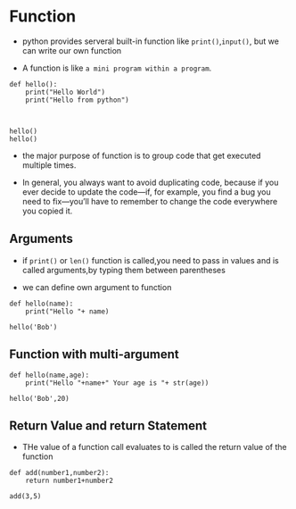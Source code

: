 # Function

- python provides serveral built-in function like `print()`,`input()`, but we can write our own function

-  A function is like `a mini program within a program`.


```
def hello():
	print("Hello World")
	print("Hello from python")



hello()
hello()
```

- the major purpose of function is to group code that get executed multiple times.

- In general, you always want to avoid duplicating code, because if you ever decide to update the code—if, for example, you find a bug you need to fix—you’ll have to remember to change the code everywhere you copied it.


## Arguments

- if `print()` or `len()` function is called,you need to pass in values and is called arguments,by typing them between parentheses

- we can define own argument to function 

```
def hello(name):
	print("Hello "+ name)

hello('Bob')

```

## Function with multi-argument

```
def hello(name,age):
	print("Hello "+name+" Your age is "+ str(age))

hello('Bob',20)

```

## Return Value and return Statement


- THe value of a function call evaluates to is called the return value of the function

```
def add(number1,number2):
	return number1+number2

add(3,5)
```


